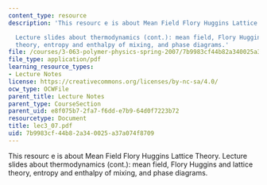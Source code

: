 ```yaml
---
content_type: resource
description: 'This resourc e is about Mean Field Flory Huggins Lattice Theory.

  Lecture slides about thermodynamics (cont.): mean field, Flory Huggins and lattice
  theory, entropy and enthalpy of mixing, and phase diagrams.'
file: /courses/3-063-polymer-physics-spring-2007/7b9983cf44b82a340025a37a074f8709_lec3_07.pdf
file_type: application/pdf
learning_resource_types:
- Lecture Notes
license: https://creativecommons.org/licenses/by-nc-sa/4.0/
ocw_type: OCWFile
parent_title: Lecture Notes
parent_type: CourseSection
parent_uid: e8f075b7-2fa7-f6dd-e7b9-64d0f7223b72
resourcetype: Document
title: lec3_07.pdf
uid: 7b9983cf-44b8-2a34-0025-a37a074f8709
---
```

This resourc e is about Mean Field Flory Huggins Lattice Theory.
Lecture slides about thermodynamics (cont.): mean field, Flory Huggins and lattice theory, entropy and enthalpy of mixing, and phase diagrams.